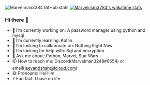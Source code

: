 ![Marvelman3284 GitHub stats](https://github-readme-stats.vercel.app/api?username=marvelman3284&show_icons=true&theme=nord)
[![Marvelman3284's wakatime stats](https://github-readme-stats.vercel.app/api/wakatime?username=marvelman3284)](https://github.com/anuraghazra/github-readme-stats)
### Hi there 👋

- 🔭 I’m currently working on: A password manager using python and mysql
- 🌱 I’m currently learning: Kotlin
- 👯 I’m looking to collaborate on: Nothing Right Now
- 🤔 I’m looking for help with: Sql and encryption
- 💬 Ask me about: Python, Marvel, Star Wars
- 📫 How to reach me: Discord(Marvelman3248#6554) or email(jeevandshah@icloud.com)
- 😄 Pronouns: He/Him
- ⚡ Fun fact: I have no life
